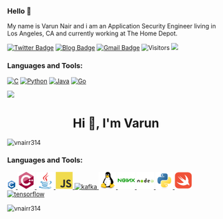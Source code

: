 ### Hello 👋

My name is Varun Nair and i am an Application Security Engineer living in Los Angeles, CA and currently working at The Home Depot. 

[![Twitter Badge](https://img.shields.io/badge/@eallion-1ca0f1?style=flat&labelColor=1ca0f1&logo=twitter&logoColor=white&link=https://twitter.com/eallion)](https://twitter.com/eallion) 
[![Blog Badge](https://img.shields.io/badge/eallion.com-FF4088?style=flat&labelColor=FF4088&logo=Hugo&logoColor=white&link=https://eallion.com/)](https://eallion.com/)
[![Gmail Badge](https://img.shields.io/badge/eallions@gmail.com-c14438?style=flat&logo=Gmail&logoColor=white&link=mailto:eallions@gmail.com)](mailto:eallions@gmail.com) 
![Visitors](https://visitor-badge.laobi.icu/badge?page_id=eallion.eallion)
![](https://komarev.com/ghpvc/?username=eallion&color=0366d6)

<h3 align="left">Languages and Tools:</h3>

[![C](https://img.shields.io/badge/-A8B9CC?style=flat&logo=c&logoColor=white&link=https://github.com/hritik5102)](https://github.com/hritik5102) 
[![Python](https://img.shields.io/badge/-Python-black?style=flat&logo=python&link=https://github.com/hritik5102)](https://github.com/hritik5102) 
[![Java](https://img.shields.io/badge/Java-orange?style=flat&logo=java&logoColor=white&link=https://github.com/hritik5102)](https://github.com/hritik5102) 
[![Go](https://img.shields.io/badge/-Go-black?style=flat&logo=go&link=https://github.com/hritik5102)](https://github.com/hritik5102)

![](https://img.shields.io/badge/OS-Linux-informational?style=flat&logo=OS&logoColor=white&color=2bbc8a)

<h1 align="center">Hi 👋, I'm Varun</h1>
<p align="left"> <img src="https://komarev.com/ghpvc/?username=vnairr314&label=Profile%20views&color=0e75b6&style=flat" alt="vnairr314" /> </p>


<h3 align="left">Languages and Tools:</h3>
<p align="left"> <a href="https://www.cprogramming.com/" target="_blank"> <img src="https://raw.githubusercontent.com/devicons/devicon/master/icons/c/c-original.svg" alt="c" width="20" height="20"/> </a> <a href="https://www.w3schools.com/cpp/" target="_blank"> <img src="https://raw.githubusercontent.com/devicons/devicon/master/icons/cplusplus/cplusplus-original.svg" alt="cplusplus" width="40" height="40"/> </a> <a href="https://www.java.com" target="_blank"> <img src="https://raw.githubusercontent.com/devicons/devicon/master/icons/java/java-original.svg" alt="java" width="40" height="40"/> </a> <a href="https://developer.mozilla.org/en-US/docs/Web/JavaScript" target="_blank"> <img src="https://raw.githubusercontent.com/devicons/devicon/master/icons/javascript/javascript-original.svg" alt="javascript" width="40" height="40"/> </a> <a href="https://kafka.apache.org/" target="_blank"> <img src="https://www.vectorlogo.zone/logos/apache_kafka/apache_kafka-icon.svg" alt="kafka" width="40" height="40"/> </a> <a href="https://www.linux.org/" target="_blank"> <img src="https://raw.githubusercontent.com/devicons/devicon/master/icons/linux/linux-original.svg" alt="linux" width="40" height="40"/> </a> <a href="https://www.nginx.com" target="_blank"> <img src="https://raw.githubusercontent.com/devicons/devicon/master/icons/nginx/nginx-original.svg" alt="nginx" width="40" height="40"/> </a> <a href="https://nodejs.org" target="_blank"> <img src="https://raw.githubusercontent.com/devicons/devicon/master/icons/nodejs/nodejs-original-wordmark.svg" alt="nodejs" width="40" height="40"/> </a> <a href="https://www.python.org" target="_blank"> <img src="https://raw.githubusercontent.com/devicons/devicon/master/icons/python/python-original.svg" alt="python" width="40" height="40"/> </a> <a href="https://developer.apple.com/swift/" target="_blank"> <img src="https://raw.githubusercontent.com/devicons/devicon/master/icons/swift/swift-original.svg" alt="swift" width="40" height="40"/> </a> <a href="https://www.tensorflow.org" target="_blank"> <img src="https://www.vectorlogo.zone/logos/tensorflow/tensorflow-icon.svg" alt="tensorflow" width="40" height="40"/> </a> </p>

<p><img align="center" src="https://github-readme-stats.vercel.app/api/top-langs?username=vnairr314&show_icons=true&locale=en&layout=compact" alt="vnairr314" /></p>

